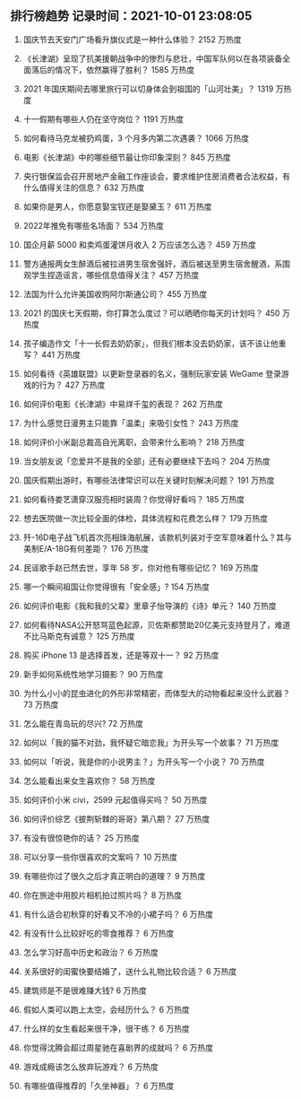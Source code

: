 
## 排行榜趋势 记录时间：2021-10-01 23:08:05
  
  1. 国庆节去天安门广场看升旗仪式是一种什么体验？ 2152 万热度
    
  2. 《长津湖》呈现了抗美援朝战争中的惨烈与悲壮，中国军队何以在各项装备全面落后的情况下，依然赢得了胜利？ 1585 万热度
    
  3. 2021 年国庆期间去哪里旅行可以切身体会到祖国的「山河壮美」？ 1319 万热度
    
  4. 十一假期有哪些人仍在坚守岗位？ 1191 万热度
    
  5. 如何看待马克龙被扔鸡蛋，3 个月多内第二次遇袭？ 1066 万热度
    
  6. 电影《长津湖》中的哪些细节最让你印象深刻？ 845 万热度
    
  7. 央行银保监会召开房地产金融工作座谈会，要求维护住房消费者合法权益，有什么值得关注的信息？ 632 万热度
    
  8. 如果你是男人，你愿意娶宝钗还是娶黛玉？ 611 万热度
    
  9. 2022年推免有哪些名场面？ 534 万热度
    
  10. 国企月薪  5000 和卖鸡蛋灌饼月收入 2 万应该怎么选？ 459 万热度
    
  11. 警方通报两女生醉酒后被拉进男生宿舍强奸，酒后被送至男生宿舍醒酒，系围观学生捏造谣言，哪些信息值得关注？ 457 万热度
    
  12. 法国为什么允许美国收购阿尔斯通公司？ 455 万热度
    
  13. 2021 的国庆七天假期，你打算怎么度过？可以晒晒你每天的计划吗？ 450 万热度
    
  14. 孩子编造作文「十一长假去奶奶家」，但我们根本没去奶奶家，该不该让他重写？ 441 万热度
    
  15. 如何看待《英雄联盟》以更新登录器的名义，强制玩家安装 WeGame 登录游戏的行为？ 427 万热度
    
  16. 如何评价电影《长津湖》中易烊千玺的表现？ 262 万热度
    
  17. 为什么感觉日漫男主只能靠「温柔」来吸引女性？ 243 万热度
    
  18. 如何评价小米副总裁高自光离职，会带来什么影响？ 218 万热度
    
  19. 当女朋友说「恋爱并不是我的全部」还有必要继续下去吗？ 204 万热度
    
  20. 国庆假期出游时，有哪些法律常识可以在关键时刻解决问题？ 191 万热度
    
  21. 如何看待娄艺潇穿汉服亮相时装周？你觉得好看吗？ 185 万热度
    
  22. 想去医院做一次比较全面的体检，具体流程和花费怎么样？ 179 万热度
    
  23. 歼-16D电子战飞机首次亮相珠海航展，该款机列装对于空军意味着什么？其与美制E/A-18G有何差距？ 176 万热度
    
  24. 民谣歌手赵已然去世，享年 58 岁，你对他有哪些记忆？ 169 万热度
    
  25. 哪一个瞬间祖国让你觉得很有「安全感」? 154 万热度
    
  26. 如何评价电影《我和我的父辈》里章子怡导演的《诗》单元？ 140 万热度
    
  27. 如何看待NASA公开怒骂蓝色起源，贝佐斯都赞助20亿美元支持登月了，难道不比马斯克有诚意？ 125 万热度
    
  28. 购买 iPhone 13 是选择首发，还是等双十一？ 92 万热度
    
  29. 新手如何系统性地学习摄影？ 90 万热度
    
  30. 为什么小小的昆虫进化的外形非常精密，而体型大的动物看起来没什么武器？ 73 万热度
    
  31. 怎么能在青岛玩的尽兴? 72 万热度
    
  32. 如何以「我的猫不对劲，我怀疑它暗恋我」为开头写一个故事？ 71 万热度
    
  33. 如何以「听说，我是你的小说男主？」为开头写一个小说？ 70 万热度
    
  34. 怎么能看出来女生喜欢你？ 58 万热度
    
  35. 如何评价小米 civi，2599 元起值得买吗？ 50 万热度
    
  36. 如何评价综艺《披荆斩棘的哥哥》第八期？ 27 万热度
    
  37. 有没有很惊艳你的话？ 25 万热度
    
  38. 可以分享一些你很喜欢的文案吗？ 10 万热度
    
  39. 有哪些你过了很久之后才真正明白的道理？ 9 万热度
    
  40. 你在旅途中用胶片相机拍过照片吗？ 8 万热度
    
  41. 有什么适合初秋穿的好看又不冷的小裙子吗？ 6 万热度
    
  42. 有没有什么比较好吃的零食推荐？ 6 万热度
    
  43. 怎么学习好高中历史和政治？ 6 万热度
    
  44. 关系很好的闺蜜快要结婚了，送什么礼物比较合适？ 6 万热度
    
  45. 建筑师是不是很难赚大钱? 6 万热度
    
  46. 假如人类可以跑上太空，会经历什么？ 6 万热度
    
  47. 什么样的女生看起来很干净，很干练？ 6 万热度
    
  48. 你觉得沈腾会超过周星驰在喜剧界的成就吗？ 6 万热度
    
  49. 游戏成瘾该怎么放弃玩游戏？ 6 万热度
    
  50. 有哪些值得推荐的「久坐神器」？ 6 万热度
    